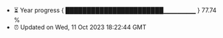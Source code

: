 - ⏳ Year progress { ███████████████████████▁▁▁▁▁▁▁ } 77.74 %
- ⏰ Updated on Wed, 11 Oct 2023 18:22:44 GMT

